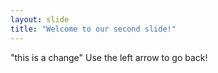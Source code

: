 ```yaml
---
layout: slide
title: "Welcome to our second slide!"
---
```

"this is a change"
Use the left arrow to go back!
